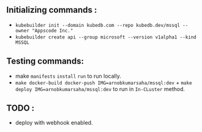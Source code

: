 
## Initializing commands : 

- `kubebuilder init --domain kubedb.com --repo kubedb.dev/mssql --owner "Appscode Inc."`
- `kubebuilder create api --group microsoft --version v1alpha1 --kind MSSQL`

## Testing commands: 
- make `manifests` `install` `run` to run locally.
- `make docker-build docker-push IMG=arnobkumarsaha/mssql:dev` + `make deploy IMG=arnobkumarsaha/mssql:dev`
to run in `In-CLuster` method.


## TODO :
- deploy with webhook enabled.